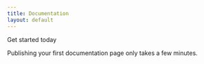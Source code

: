 ```yaml
---
title: Documentation
layout: default
---
```


Get started today

Publishing your first documentation page only takes a few minutes.
